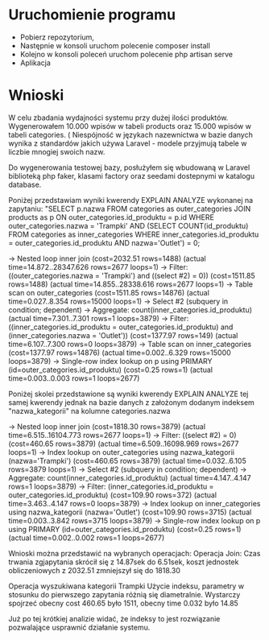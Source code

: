# Uruchomienie programu
* Pobierz  repozytorium, 
* Następnie w konsoli uruchom polecenie composer install
* Kolejno w konsoli poleceń uruchom polecenie php artisan serve
* Aplikacja 

# Wnioski

W celu zbadania wydajności systemu przy dużej ilości produktów. Wygenerowałem 10.000 wpisów w tabeli products oraz 15.000 wpisów w tabeli categories. ( Niespójność w językach nazewnictwa w bazie danych wynika z standardów jakich używa Laravel - modele przyjmują tabele w liczbie mnogiej swoich nazw.

Do wygenerowania testowej bazy, posłużyłem się wbudowaną w Laravel biblioteką php faker, klasami factory oraz seedami dostepnymi w katalogu database.

Poniżej przedstawiam wyniki kwerendy EXPLAIN ANALYZE wykonanej na zapytaniu:
"SELECT p.nazwa FROM categories as outer_categories JOIN products as p ON outer_categories.id_produktu = p.id WHERE outer_categories.nazwa = 'Trampki' AND 
(SELECT COUNT(id_produktu) FROM categories as inner_categories WHERE inner_categories.id_produktu = outer_categories.id_produktu AND nazwa='Outlet') = 0;

-> Nested loop inner join  (cost=2032.51 rows=1488) (actual time=14.872..28347.626 rows=2677 loops=1)
    -> Filter: ((outer_categories.nazwa = 'Trampki') and ((select #2) = 0))  (cost=1511.85 rows=1488) (actual time=14.855..28338.616 rows=2677 loops=1)
        -> Table scan on outer_categories  (cost=1511.85 rows=14876) (actual time=0.027..8.354 rows=15000 loops=1)
        -> Select #2 (subquery in condition; dependent)
            -> Aggregate: count(inner_categories.id_produktu)  (actual time=7.301..7.301 rows=1 loops=3879)
                -> Filter: ((inner_categories.id_produktu = outer_categories.id_produktu) and (inner_categories.nazwa = 'Outlet'))  (cost=1377.97 rows=149) (actual time=6.107..7.300 rows=0 loops=3879)
                    -> Table scan on inner_categories  (cost=1377.97 rows=14876) (actual time=0.002..6.329 rows=15000 loops=3879)
    -> Single-row index lookup on p using PRIMARY (id=outer_categories.id_produktu)  (cost=0.25 rows=1) (actual time=0.003..0.003 rows=1 loops=2677)

Poniżej skolei przedstawione są wyniki kwerendy EXPLAIN ANALYZE tej samej kwerendy jednak na bazie danych z założonym dodanym indeksem "nazwa_kategorii" na kolumne categories.nazwa

-> Nested loop inner join  (cost=1818.30 rows=3879) (actual time=6.515..16104.773 rows=2677 loops=1)
    -> Filter: ((select #2) = 0)  (cost=460.65 rows=3879) (actual time=6.509..16098.969 rows=2677 loops=1)
        -> Index lookup on outer_categories using nazwa_kategorii (nazwa='Trampki')  (cost=460.65 rows=3879) (actual time=0.032..6.105 rows=3879 loops=1)
        -> Select #2 (subquery in condition; dependent)
            -> Aggregate: count(inner_categories.id_produktu)  (actual time=4.147..4.147 rows=1 loops=3879)
                -> Filter: (inner_categories.id_produktu = outer_categories.id_produktu)  (cost=109.90 rows=372) (actual time=3.463..4.147 rows=0 loops=3879)
                    -> Index lookup on inner_categories using nazwa_kategorii (nazwa='Outlet')  (cost=109.90 rows=3715) (actual time=0.003..3.842 rows=3715 loops=3879)
    -> Single-row index lookup on p using PRIMARY (id=outer_categories.id_produktu)  (cost=0.25 rows=1) (actual time=0.002..0.002 rows=1 loops=2677)

Wnioski można przedstawić na wybranych operacjach: 
Operacja Join: 
Czas trwania zgjapytania skrócił się z 14.87sek do 6.51sek, koszt jednostek obliczeniowych z 2032.51 zmniejszył się do 1818.30

Operacja wyszukiwana kategorii Trampki
Użycie indeksu, parametry w stosunku do pierwszego zapytania różnią się diametralnie. Wystarczy spojrzeć obecny cost 460.65 było 1511, obecny time 0.032 było 14.85

Już po tej krótkiej analizie widać, że indeksy to jest rozwiązanie pozwalające usprawnić działanie systemu. 
